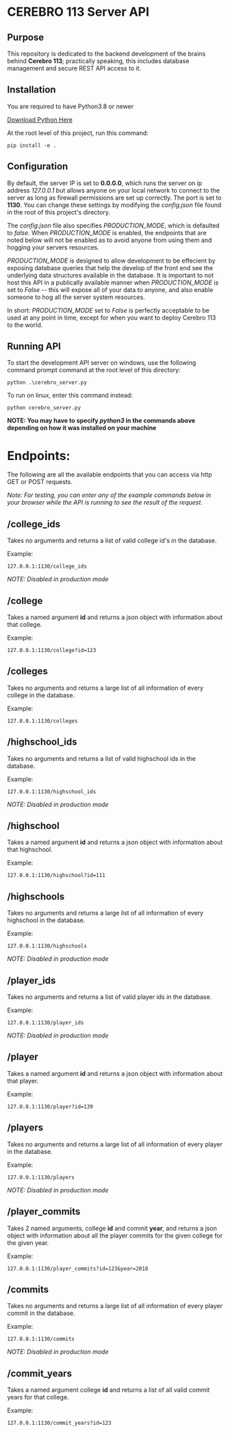 # CEREBRO 113 Server API

## Purpose

This repository is dedicated to the backend development of the brains behind **Cerebro 113**; practically speaking, this includes database management and secure REST API access to it.

## Installation

You are required to have Python3.8 or newer

[Download Python Here](https://www.python.org/downloads/)

At the root level of this project, run this command:
```
pip install -e .
```

## Configuration

By default, the server IP is set to **0.0.0.0**, which runs the server on ip address *127.0.0.1* but allows anyone on your local network to connect to the server as long as firewall permissions are set up correctly. The port is set to **1130**. You can change these settings by modifying the *config.json* file found in the root of this project's directory.

The *config.json* file also specifies *PRODUCTION_MODE*, which is defaulted to *false*. When *PRODUCTION_MODE* is enabled, the endpoints that are noted below will not be enabled as to avoid anyone from using them and hogging your servers resources.

*PRODUCTION_MODE* is designed to allow development to be effecient by exposing database queries that help the develop of the front end see the underlying data structures available in the database. It is important to not host this API in a publically available manner when *PRODUCTION_MODE* is set to *False* -- this will expose all of your data to anyone, and also enable someone to hog all the server system resources.

In short: *PRODUCTION_MODE* set to *False* is perfectly acceptable to be used at any point in time, except for when you want to deploy Cerebro 113 to the world.

## Running API

To start the development API server on windows, use the following command prompt command at the root level of this directory:
```
python .\cerebro_server.py
```

To run on linux, enter this command instead:
```
python cerebro_server.py
```

**NOTE: You may have to specify *python3* in the commands above depending on how it was installed on your machine**

# Endpoints:

The following are all the available endpoints that you can access via http GET or POST requests.

*Note: For testing, you can enter any of the example commands below in your browser while the API is running to see the result of the request.*

## /college_ids

Takes no arguments and returns a list of valid college id's in the database.

Example:
```
127.0.0.1:1130/college_ids
```

*NOTE: Disabled in production mode*

## /college

Takes a named argument **id** and returns a json object with information about that college.

Example:
```
127.0.0.1:1130/college?id=123
```

## /colleges

Takes no arguments and returns a large list of all information of every college in the database.

Example:
```
127.0.0.1:1130/colleges
```

## /highschool_ids

Takes no arguments and returns a list of valid highschool ids in the database.

Example:
```
127.0.0.1:1130/highschool_ids
```

*NOTE: Disabled in production mode*

## /highschool

Takes a named argument **id** and returns a json object with information about that highschool.

Example:
```
127.0.0.1:1130/highschool?id=111
```

## /highschools

Takes no arguments and returns a large list of all information of every highschool in the database.

Example:
```
127.0.0.1:1130/highschools
```

*NOTE: Disabled in production mode*

## /player_ids

Takes no arguments and returns a list of valid player ids in the database.

Example:
```
127.0.0.1:1130/player_ids
```

*NOTE: Disabled in production mode*

## /player

Takes a named argument **id** and returns a json object with information about that player.

Example:
```
127.0.0.1:1130/player?id=139
```

## /players

Takes no arguments and returns a large list of all information of every player in the database.

Example:
```
127.0.0.1:1130/players
```

*NOTE: Disabled in production mode*

## /player_commits

Takes 2 named arguments, college **id** and commit **year**, and returns a json object with information about all the player commits for the given college for the given year.

Example:
```
127.0.0.1:1130/player_commits?id=123&year=2018
```

## /commits

Takes no arguments and returns a large list of all information of every player commit in the database.

Example:
```
127.0.0.1:1130/commits
```

*NOTE: Disabled in production mode*

## /commit_years

Takes a named argument college **id** and returns a list of all valid commit years for that college.

Example:
```
127.0.0.1:1130/commit_years?id=123
```